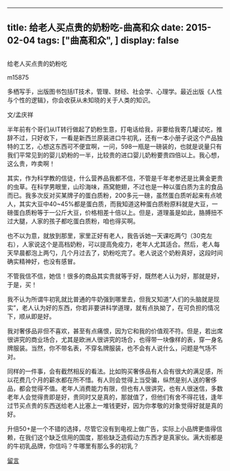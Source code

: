 
---
title:   给老人买点贵的奶粉吃-曲高和众
date: 2015-02-04
tags: ["曲高和众", ]
display: false
---


## 



给老人买点贵的奶粉吃




m15875




多栖写手，出版图书包括IT技术，管理、财经、社会学、心理学。最近出版《人性与个性的逻辑》，你会收获从未知晓的关于人类的知识。


文/孟庆祥

 

半年前有个哥们从IT转行做起了奶粉生意，打电话给我，非要给我寄几罐试吃，推辞不过，只好收下，一看是新西兰原装进口牛初乳，还有一本小册子说这个产品独特的工艺，心想这东西可不便宜啊，一问，598一瓶是一磅装的，也就是说量只有我们平常见到的婴儿奶粉的一半，比较贵的进口婴儿奶粉要贵四倍以上。我心想，这么贵，咋卖啊！

 

其实，作为科学教的信徒，什么营养品我都不信，不管是千年老参还是比黄金更贵的虫草。在科学男眼里，山珍海味，燕窝鲍翅，不过也是一种以蛋白质为主的食品而已。我多次反对买某牌子的蛋白质粉，200多元一磅，虽然蛋白质听起来有点唬人，其实大豆中40~45%都是蛋白质，而我知道这种蛋白质粉原料就是大豆，一磅蛋白质粉等于一公斤大豆，价格相差十倍以上。但是，道理虽是如此，胳膊扭不过大腿，人家的孩子都吃蛋白质粉，咱也得买啊。

 

也不以为意，就放到那里，家里正好有老人，我告诉她一天课吃两勺（30克左右），人家说这个是高档奶粉，可以提高免疫力，老年人尤其适合。然后，老人每天早晨都泡上两勺，几个月过去了，奶粉吃完了。老人说这个奶粉真好，这段时间确实精神好，也没有感冒。

 

不管我信不信，她信！很多的商品其实贵就等于好，既然老人认为好，那就是好，于是，买！

 

我不认为所谓牛初乳就比普通的牛奶强到哪里去，但我又知道“人们的头脑就是现实”，老人认为好的东西，你若非要讲科学道理，就有点执拗了，在可负担的情况下，顺从即是好。

 

我对奢侈品非但不喜欢，甚至有点痛恨，因为它和我的价值观不符。但是，若出席很讲究的商业场合，尤其是欧洲人很讲究的场合，也得带一块像样的表，穿一身名牌服装。当然，你不带名表，不穿名牌服装，也不会有人说什么，问题是气场不对。

 

同样的一件事，会有截然相反的看法。比如购买奢侈品有人会有很大的满足感，所以花费几个月的薪水都在所不惜。有人则会觉得上当受骗，纵然是别人送的奢侈品，都会觉得不值。老年人消费能力有限，但也有人很讲究，也有人很迷信，多数老年人会觉得贵即是好，贵同时又是真的，那就值了，但他们有舍不得花钱，逢年过节买点贵的东西送给老人比塞上一堆钱更好，因为你孝敬的对象觉得好就是真的好。

 

升倍50+是一个不错的选择，尽管它没有到电视上做广告，实际上小品牌更值得信赖，在我们这个缺乏信用的国度，那些缺乏造假动力东西才是真家伙。满大街都是的牛初乳品牌，你信吗？牛哪里有那么多的初乳？











[留言](javascript:;)


